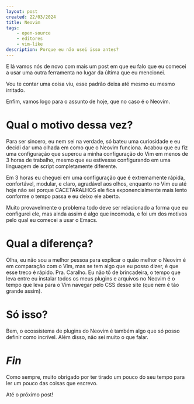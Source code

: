 ```yaml
---
layout: post
created: 22/03/2024
title: Neovim
tags:
    - open-source
    - editores
    - vim-like
description: Porque eu não usei isso antes?
---
```

<p>E lá vamos nós de novo com mais um post em que eu falo que eu comecei a usar
uma outra ferramenta no lugar da última que eu mencionei.</p> <p>Vou te contar
uma coisa viu, esse padrão deixa até mesmo eu mesmo irritado.</p> <p>Enfim,
vamos logo para o assunto de hoje, que no caso é o Neovim.</p> <h1>Qual o
  motivo dessa vez?</h1> <p>Para ser sincero, eu nem sei na verdade, só bateu
uma curiosidade e eu decidi dar uma olhada em como que o Neovim funciona.
Acabou que eu fiz uma configuração que superou a minha configuração do Vim em
menos de 3 horas de trabalho, mesmo que eu estivesse configurando em uma
linguagem de script completamente diferente.</p> <p>Em 3 horas eu cheguei em
uma configuração que é extremamente rápida, confortável, modular, e claro,
agradável aos olhos, enquanto no Vim eu até hoje não sei porque CACETARALHOS
ele fica exponencialmente mais lento conforme o tempo passa e eu deixo ele
aberto.</p> <p>Muito provavelmente o problema todo deve ser relacionado a forma
que eu configurei ele, mas ainda assim é algo que incomoda, e foi um dos
motivos pelo qual eu comecei a usar o Emacs.</p> <h1>Qual a diferença?</h1>
<p>Olha, eu não sou a melhor pessoa para explicar o quão melhor o Neovim é em
comparação com o Vim, mas se tem algo que eu posso dizer, é que esse treco é
rápido. Pra. Caralho. Eu não tô de brincadeira, o tempo que leva entre eu
instalar todos os meus plugins e arquivos no Neovim é o tempo que leva para o
Vim navegar pelo CSS desse site (que nem é tão grande assim).</p> <h1>Só
isso?</h1> <p>Bem, o ecossistema de plugins do Neovim é também algo que só
posso definir como incrível. Além disso, não sei muito o que falar.</p>
<h1><em>Fin</em></h1> <p>Como sempre, muito obrigado por ter tirado um pouco do
seu tempo para ler um pouco das coisas que escrevo.</p> <p>Até o próximo
post!</p>

